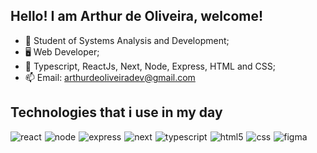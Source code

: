 ## Hello! I am Arthur de Oliveira, welcome!

- 🔭 Student of Systems Analysis and Development;
- 🖥️ Web Developer;
- 🌱 Typescript, ReactJs, Next, Node, Express, HTML and CSS;
- 📫 Email: arthurdeoliveiradev@gmail.com 

## Technologies that i use in my day

<div style="display: flex; gap: 5px; flex-wrap: wrap;">
  <img style="margin-bottom: 5px;" align="center" alt="react" src="https://img.shields.io/badge/React-20232A?style=for-the-badge&logo=react&logoColor=61DAFB" />
  <img style="margin-bottom: 5px;" align="center" alt="node" src="https://img.shields.io/badge/node.js-6DA55F?style=for-the-badge&logo=node.js&logoColor=white" />
  <img style="margin-bottom: 5px;" align="center" alt="express" src="https://img.shields.io/badge/express.js-%23404d59.svg?style=for-the-badge&logo=express&logoColor=%2361DAFB" />
  <img style="margin-bottom: 5px;" align="center" alt="next" src="https://img.shields.io/badge/Next-black?style=for-the-badge&logo=next.js&logoColor=white" />
  <img style="margin-bottom: 5px;" align="center" alt="typescript" src="https://img.shields.io/badge/TypeScript-007ACC?style=for-the-badge&logo=typescript&logoColor=white" />
  <img style="margin-bottom: 5px;" align="center" alt="html5" src="https://img.shields.io/badge/HTML5-E34F26?style=for-the-badge&logo=html5&logoColor=white" />
  <img style="margin-bottom: 5px;" align="center" alt="css" src="https://img.shields.io/badge/CSS3-1572B6?style=for-the-badge&logo=css3&logoColor=white" />
  <img style="margin-bottom: 5px;" align="center" alt="figma" src="https://img.shields.io/badge/Figma-F24E1E?style=for-the-badge&logo=figma&logoColor=white" />
</div>



